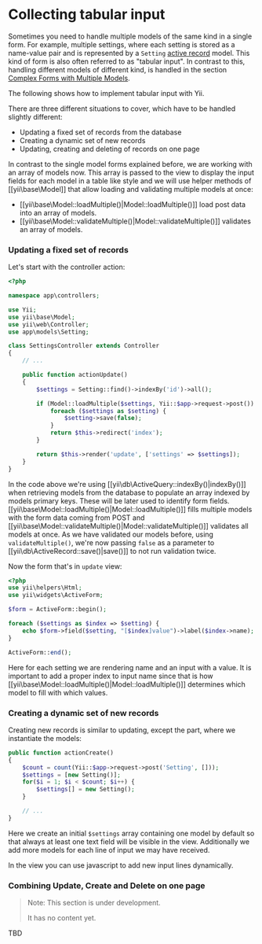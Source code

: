 Collecting tabular input
========================

Sometimes you need to handle multiple models of the same kind in a single form. For example, multiple settings, where
each setting is stored as a name-value pair and is represented by a `Setting` [active record](db-active-record.md) model.
This kind of form is also often referred to as "tabular input".
In contrast to this, handling different models of different kind, is handled in the section
[Complex Forms with Multiple Models](input-multiple-models.md).

The following shows how to implement tabular input with Yii.

There are three different situations to cover, which have to be handled slightly different:
- Updating a fixed set of records from the database
- Creating a dynamic set of new records
- Updating, creating and deleting of records on one page

In contrast to the single model forms explained before, we are working with an array of models now.
This array is passed to the view to display the input fields for each model in a table like style and we
will use helper methods of [[yii\base\Model]] that allow loading and validating multiple models at once:

- [[yii\base\Model::loadMultiple()|Model::loadMultiple()]] load post data into an array of models.
- [[yii\base\Model::validateMultiple()|Model::validateMultiple()]] validates an array of models.

### Updating a fixed set of records

Let's start with the controller action:

```php
<?php

namespace app\controllers;

use Yii;
use yii\base\Model;
use yii\web\Controller;
use app\models\Setting;

class SettingsController extends Controller
{
    // ...

    public function actionUpdate()
    {
        $settings = Setting::find()->indexBy('id')->all();

        if (Model::loadMultiple($settings, Yii::$app->request->post()) && Model::validateMultiple($settings)) {
            foreach ($settings as $setting) {
                $setting->save(false);
            }
            return $this->redirect('index');
        }

        return $this->render('update', ['settings' => $settings]);
    }
}
```

In the code above we're using [[yii\db\ActiveQuery::indexBy()|indexBy()]] when retrieving models from the database to populate an array indexed by models primary keys.
These will be later used to identify form fields. [[yii\base\Model::loadMultiple()|Model::loadMultiple()]] fills multiple
models with the form data coming from POST
and [[yii\base\Model::validateMultiple()|Model::validateMultiple()]] validates all models at once.
As we have validated our models before, using `validateMultiple()`, we're now passing `false` as
a parameter to [[yii\db\ActiveRecord::save()|save()]] to not run validation twice.

Now the form that's in `update` view:

```php
<?php
use yii\helpers\Html;
use yii\widgets\ActiveForm;

$form = ActiveForm::begin();

foreach ($settings as $index => $setting) {
    echo $form->field($setting, "[$index]value")->label($index->name);
}

ActiveForm::end();
```

Here for each setting we are rendering name and an input with a value. It is important to add a proper index
to input name since that is how [[yii\base\Model::loadMultiple()|Model::loadMultiple()]] determines which model to fill with which values.

### Creating a dynamic set of new records

Creating new records is similar to updating, except the part, where we instantiate the models:

```php
public function actionCreate()
{
    $count = count(Yii::$app->request->post('Setting', []));
    $settings = [new Setting()];
    for($i = 1; $i < $count; $i++) {
        $settings[] = new Setting();
    }

    // ...
}
```

Here we create an initial `$settings` array containing one model by default so that always at least one text field will be
visible in the view. Additionally we add more models for each line of input we may have received.

In the view you can use javascript to add new input lines dynamically.

### Combining Update, Create and Delete on one page

> Note: This section is under development.
>
> It has no content yet.

TBD
